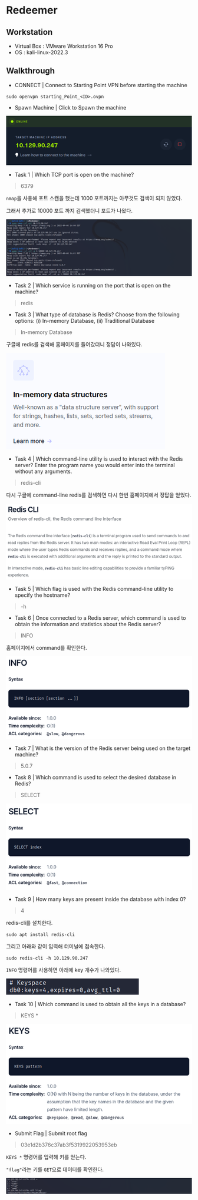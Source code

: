 # Redeemer

## Workstation
- Virtual Box : VMware Workstation 16 Pro
- OS : kali-linux-2022.3

## Walkthrough
* CONNECT | Connect to Starting Point VPN before starting the machine

```
sudo openvpn starting_Point_<ID>.ovpn
```

* Spawn Machine | Click to Spawn the machine

![machine](https://github.com/jasperkim425/Walkthrough/blob/main/HackTheBox/Starting%20Point/Redeemer/image/machine.png)

* Task 1 | Which TCP port is open on the machine?

> 6379

`nmap`을 사용해 포트 스캔을 했는데 1000 포트까지는 아무것도 검색이 되지 않았다. 

그래서 추가로 10000 포트 까지 검색했더니 포트가 나왔다. 

![nmap](https://github.com/jasperkim425/Walkthrough/blob/main/HackTheBox/Starting%20Point/Redeemer/image/nmap.png)

* Task 2 | Which service is running on the port that is open on the machine?

> redis

* Task 3 | What type of database is Redis? Choose from the following options: (i) In-memory Database, (ii) Traditional Database

> In-memory Database

구글에 redis를 검색해 홈페이지를 들어갔더니 정답이 나와있다. 

![in](https://github.com/jasperkim425/Walkthrough/blob/main/HackTheBox/Starting%20Point/Redeemer/image/in.png)

* Task 4 | Which command-line utility is used to interact with the Redis server? Enter the program name you would enter into the terminal without any arguments.

> redis-cli

다시 구글에 command-line redis를 검색하면 다시 한번 홈페이지에서 정답을 얻었다.

![cli](https://github.com/jasperkim425/Walkthrough/blob/main/HackTheBox/Starting%20Point/Redeemer/image/cli.png)

* Task 5 | Which flag is used with the Redis command-line utility to specify the hostname?

> -h

* Task 6 | Once connected to a Redis server, which command is used to obtain the information and statistics about the Redis server?

> INFO

홈페이지에서 command를 확인한다.

![info](https://github.com/jasperkim425/Walkthrough/blob/main/HackTheBox/Starting%20Point/Redeemer/image/info.png)

* Task 7 | What is the version of the Redis server being used on the target machine?

> 5.0.7

* Task 8 | Which command is used to select the desired database in Redis?

> SELECT

![select](https://github.com/jasperkim425/Walkthrough/blob/main/HackTheBox/Starting%20Point/Redeemer/image/select.png)

* Task 9 | How many keys are present inside the database with index 0?

> 4

redis-cli를 설치한다.

```
sudo apt install redis-cli
```

그리고 아래와 같이 입력해 터미널에 접속한다.

```
sudo redis-cli -h 10.129.90.247
```

`INFO` 명령어를 사용하면 아래에 key 개수가 나와있다.

![key](https://github.com/jasperkim425/Walkthrough/blob/main/HackTheBox/Starting%20Point/Redeemer/image/key.png)

* Task 10 | Which command is used to obtain all the keys in a database?

> KEYS * 

![keys](https://github.com/jasperkim425/Walkthrough/blob/main/HackTheBox/Starting%20Point/Redeemer/image/keys.png)

* Submit Flag | Submit root flag 

> 03e1d2b376c37ab3f5319922053953eb

`KEYS *` 명령어를 입력해 키를 얻는다.

`"flag"`라는 키를 `GET`으로 데이터를 확인한다.

![flag](https://github.com/jasperkim425/Walkthrough/blob/main/HackTheBox/Starting%20Point/Redeemer/image/flag.png)



